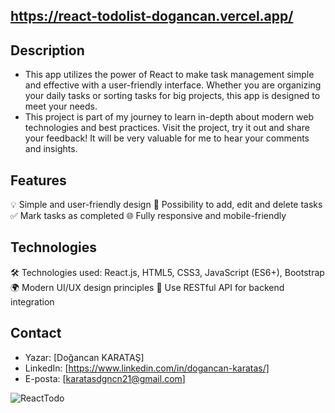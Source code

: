 ## https://react-todolist-dogancan.vercel.app/

## Description
- This app utilizes the power of React to make task management simple and effective with a user-friendly interface. Whether you are organizing your daily tasks or sorting tasks for big projects, this app is designed to meet your needs.
- This project is part of my journey to learn in-depth about modern web technologies and best practices. Visit the project, try it out and share your feedback! It will be very valuable for me to hear your comments and insights.

## Features
💡 Simple and user-friendly design
📅 Possibility to add, edit and delete tasks
✅ Mark tasks as completed
🌐 Fully responsive and mobile-friendly

## Technologies
🛠️ Technologies used: React.js, HTML5, CSS3, JavaScript (ES6+), Bootstrap
🌍 Modern UI/UX design principles
🔗 Use RESTful API for backend integration
  
## Contact
- Yazar: [Doğancan KARATAŞ]
- LinkedIn: [https://www.linkedin.com/in/dogancan-karatas/]
- E-posta: [karatasdgncn21@gmail.com]


![ReactTodo](https://github.com/DogancanKaratas/ReactTodolist/assets/140513435/6fc34dd4-5a4c-4a45-a93f-9ab4402318a1)
